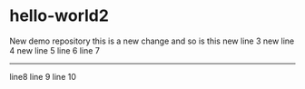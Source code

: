 # hello-world2
New demo repository
this is a new change
and so is this
new line 3
new line 4
new line 5
line 6
line 7
*****************
line8
line 9
line 10

